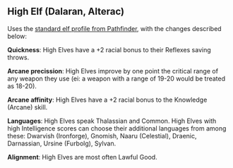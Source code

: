 ## High Elf (Dalaran, Alterac)

Uses the [standard elf profile from Pathfinder](http://legacy.aonprd.com/coreRulebook/races.html#elves), with the changes described below:

**Quickness**: High Elves have a +2 racial bonus to their Reflexes saving throws.

**Arcane precission**: High Elves improve by one point the critical range of any weapon they use (ei: a weapon with a range of 19-20 would be treated as 18-20).

**Arcane affinity**: High Elves have a +2 racial bonus to the Knowledge (Arcane) skill.

**Languages**: High Elves speak Thalassian and Common. High Elves with high Intelligence scores can choose their additional languages from among these: Dwarvish (Ironforge), Gnomish, Naaru (Celestial), Draenic, Darnassian, Ursine (Furbolg), Sylvan.

**Alignment**: High Elves are most often Lawful Good.
